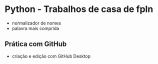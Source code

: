 # Python - Trabalhos de casa de fpln

- normalizador de nomes
- palavra mais comprida

## Prática com GitHub

- criação e edição com GitHub Desktop